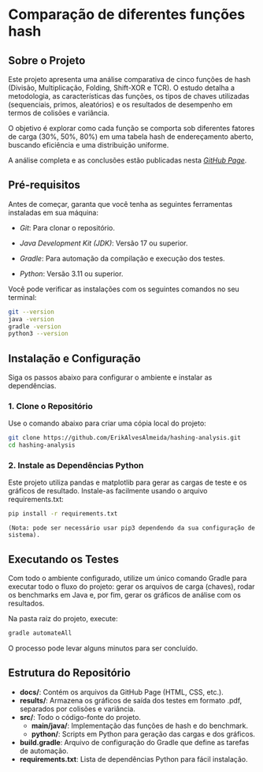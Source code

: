 # Comparação de diferentes funções hash
## Sobre o Projeto
Este projeto apresenta uma análise comparativa de cinco funções de hash (Divisão, Multiplicação, Folding, Shift-XOR e TCR). O estudo detalha a metodologia, as características das funções, os tipos de chaves utilizadas (sequenciais, primos, aleatórios) e os resultados de desempenho em termos de colisões e variância.

O objetivo é explorar como cada função se comporta sob diferentes fatores de carga (30%, 50%, 80%) em uma tabela hash de endereçamento aberto, buscando eficiência e uma distribuição uniforme.

A análise completa e as conclusões estão publicadas nesta [_GitHub Page_](https://erikalvesalmeida.github.io/hashing-analysis/ ).

## Pré-requisitos
Antes de começar, garanta que você tenha as seguintes ferramentas instaladas em sua máquina:

- *Git*: Para clonar o repositório.

- *Java Development Kit (JDK)*: Versão 17 ou superior.

- *Gradle*: Para automação da compilação e execução dos testes.

- *Python*: Versão 3.11 ou superior.

Você pode verificar as instalações com os seguintes comandos no seu terminal:

```bash
git --version
java -version
gradle -version
python3 --version
```

## Instalação e Configuração
Siga os passos abaixo para configurar o ambiente e instalar as dependências.

### 1. Clone o Repositório
Use o comando abaixo para criar uma cópia local do projeto:

```bash
git clone https://github.com/ErikAlvesAlmeida/hashing-analysis.git
cd hashing-analysis
```

### 2. Instale as Dependências Python
Este projeto utiliza pandas e matplotlib para gerar as cargas de teste e os gráficos de resultado. Instale-as facilmente usando o arquivo requirements.txt:

```bash
pip install -r requirements.txt
```

````
(Nota: pode ser necessário usar pip3 dependendo da sua configuração de sistema).
````

## Executando os Testes
Com todo o ambiente configurado, utilize um único comando Gradle para executar todo o fluxo do projeto: gerar os arquivos de carga (chaves), rodar os benchmarks em Java e, por fim, gerar os gráficos de análise com os resultados.

Na pasta raiz do projeto, execute:

```bash
gradle automateAll
```

O processo pode levar alguns minutos para ser concluído.

## Estrutura do Repositório
- **docs/**: Contém os arquivos da GitHub Page (HTML, CSS, etc.).
- **results/**: Armazena os gráficos de saída dos testes em formato .pdf, separados por colisões e variância.
- **src/**: Todo o código-fonte do projeto.
  - **main/java/**: Implementação das funções de hash e do benchmark.
  - **python/**: Scripts em Python para geração das cargas e dos gráficos.
- **build.gradle**: Arquivo de configuração do Gradle que define as tarefas de automação.
- **requirements.txt**: Lista de dependências Python para fácil instalação.
